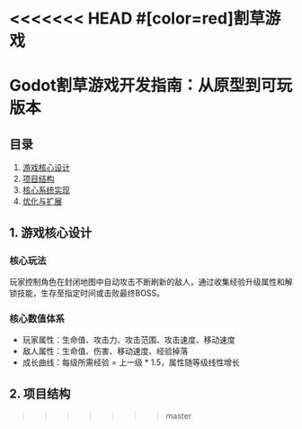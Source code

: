 <<<<<<< HEAD
#[color=red]割草游戏
=======
# Godot割草游戏开发指南：从原型到可玩版本

## 目录
1. [游戏核心设计](#1-游戏核心设计)
2. [项目结构](#2-项目结构)
3. [核心系统实现](#3-核心系统实现)
4. [优化与扩展](#4-优化与扩展)

## 1. 游戏核心设计

### 核心玩法
玩家控制角色在封闭地图中自动攻击不断刷新的敌人，通过收集经验升级属性和解锁技能，生存至指定时间或击败最终BOSS。

### 核心数值体系
- 玩家属性：生命值、攻击力、攻击范围、攻击速度、移动速度
- 敌人属性：生命值、伤害、移动速度、经验掉落
- 成长曲线：每级所需经验 = 上一级 * 1.5，属性随等级线性增长

## 2. 项目结构
>>>>>>> master
